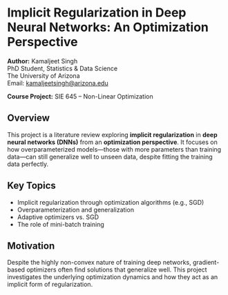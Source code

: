 # Implicit Regularization in Deep Neural Networks: An Optimization Perspective

**Author:** Kamaljeet Singh  
PhD Student, Statistics & Data Science  
The University of Arizona  
Email: kamaljeetsingh@arizona.edu  

**Course Project:** SIE 645 – Non-Linear Optimization
## Overview

This project is a literature review exploring **implicit regularization** in **deep neural networks (DNNs)** from an **optimization perspective**. It focuses on how overparameterized models—those with more parameters than training data—can still generalize well to unseen data, despite fitting the training data perfectly.

## Key Topics

- Implicit regularization through optimization algorithms (e.g., SGD)
- Overparameterization and generalization
- Adaptive optimizers vs. SGD
- The role of mini-batch training


## Motivation

Despite the highly non-convex nature of training deep networks, gradient-based optimizers often find solutions that generalize well. This project investigates the underlying optimization dynamics and how they act as an implicit form of regularization.

